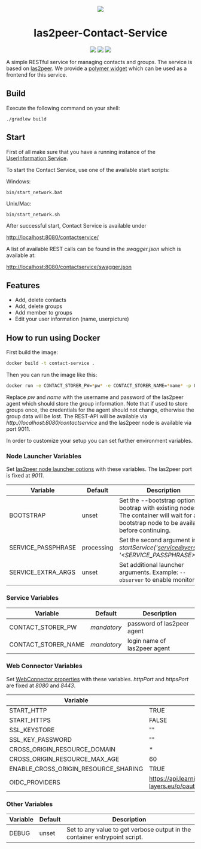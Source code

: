 <p align="center">
  <img src="https://raw.githubusercontent.com/rwth-acis/las2peer/master/img/logo/bitmap/las2peer-logo-128x128.png" />
</p>
<h1 align="center">las2peer-Contact-Service</h1>
<p align="center">
  <a href="https://travis-ci.org/rwth-acis/las2peer-Contact-Service" alt="Travis Build Status">
        <img src="https://travis-ci.org/rwth-acis/las2peer-Contact-Service.svg?branch=master" /></a>
  <a href="https://codecov.io/gh/rwth-acis/las2peer-Contact-Service" alt="Code Coverage">
        <img src="https://codecov.io/gh/rwth-acis/las2peer-Contact-Service/branch/master/graph/badge.svg" /></a>
  <a href="https://libraries.io/github/rwth-acis/las2peer-contact-service" alt="Dependencies">
        <img src="https://img.shields.io/librariesio/github/rwth-acis/las2peer-Contact-Service" /></a>
</p>

A simple RESTful service for managing contacts and groups. The service is based on [las2peer](https://github.com/rwth-acis/LAS2peer). We provide a [polymer widget](https://github.com/rwth-acis/las2peer-frontend-user-widget) which can be used as a frontend for this service. 

Build
--------
Execute the following command on your shell:

```shell
./gradlew build
```

Start
--------

First of all make sure that you have a running instance of the [UserInformation Service](https://github.com/rwth-acis/las2peer-UserInformation-Service).

To start the Contact Service, use one of the available start scripts:

Windows:

```shell
bin/start_network.bat
```

Unix/Mac:
```shell
bin/start_network.sh
```

After successful start, Contact Service is available under

[http://localhost:8080/contactservice/](http://localhost:8080/contactservice/)

A list of available REST calls can be found in the *swagger.json* which is available at:

[http://localhost:8080/contactservice/swagger.json](http://localhost:8080/contactservice/swagger.json)


Features
--------

* Add, delete contacts
* Add, delete groups
* Add member to groups
* Edit your user information (name, userpicture)


How to run using Docker
-------------------

First build the image:
```bash
docker build -t contact-service . 
```

Then you can run the image like this:

```bash
docker run -e CONTACT_STORER_PW=*pw* -e CONTACT_STORER_NAME=*name* -p 8080:8080 -p 9011:9011 contact-service:latest
```

Replace *pw* and *name* with the username and password of the las2peer agent which should store the group information.
Note that if used to store groups once, the credentials for the agent should not change, otherwise the group data will be lost. 
The REST-API will be available via *http://localhost:8080/contactservice* and the las2peer node is available via port 9011.

In order to customize your setup you can set further environment variables.

### Node Launcher Variables

Set [las2peer node launcher options](https://github.com/rwth-acis/las2peer-Template-Project/wiki/L2pNodeLauncher-Commands#at-start-up) with these variables.
The las2peer port is fixed at *9011*.

| Variable | Default | Description |
|----------|---------|-------------|
| BOOTSTRAP | unset | Set the --bootstrap option to bootrap with existing nodes. The container will wait for any bootstrap node to be available before continuing. |
| SERVICE_PASSPHRASE | processing | Set the second argument in *startService('<service@version>', '<SERVICE_PASSPHRASE>')*. |
| SERVICE_EXTRA_ARGS | unset | Set additional launcher arguments. Example: ```--observer``` to enable monitoring. |

### Service Variables


| Variable | Default | Description |
|----------|---------|-------------|
| CONTACT_STORER_PW | *mandatory* | password of las2peer agent|
| CONTACT_STORER_NAME | *mandatory* | login name of las2peer agent|



### Web Connector Variables

Set [WebConnector properties](https://github.com/rwth-acis/las2peer-Template-Project/wiki/WebConnector-Configuration) with these variables.
*httpPort* and *httpsPort* are fixed at *8080* and *8443*.

| Variable | Default |
|----------|---------|
| START_HTTP | TRUE |
| START_HTTPS | FALSE |
| SSL_KEYSTORE | "" |
| SSL_KEY_PASSWORD | "" |
| CROSS_ORIGIN_RESOURCE_DOMAIN | * |
| CROSS_ORIGIN_RESOURCE_MAX_AGE | 60 |
| ENABLE_CROSS_ORIGIN_RESOURCE_SHARING | TRUE |
| OIDC_PROVIDERS | https://api.learning-layers.eu/o/oauth2,https://accounts.google.com |

### Other Variables

| Variable | Default | Description |
|----------|---------|-------------|
| DEBUG  | unset | Set to any value to get verbose output in the container entrypoint script. |
